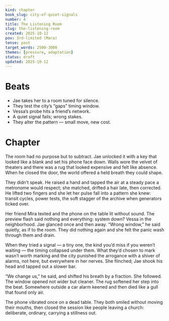 ```yaml
---
kind: chapter
book_slug: city-of-quiet-signals
number: 4
title: The Listening Room
slug: the-listening-room
created: 2025-10-12
pov: 3rd-limited (Mara)
tense: past
target_words: 2500-3000
themes: [pressure, adaptation]
status: draft
updated: 2025-10-12
---
```


# Beats
- Jae takes her to a room tuned for silence.
- They test the city’s “gaps” timing window.
- Vessa’s probe hits a friend’s network.
- A quiet signal fails; wrong stakes.
- They alter the pattern — small move, new cost.

# Chapter
The room had no purpose but to subtract. Jae unlocked it with a key that looked like a blank and set his phone face down. Walls wore the velvet of theaters and there was a rug that looked expensive and felt like absence. When he closed the door, the world offered a held breath they could shape.

They didn’t speak. He raised a hand and tapped the air at a steady pace a metronome would respect; she matched, drifted a hair late, then corrected. He lifted two fingers and she let her pulse fall into a pattern she knew: transit cycles, power tests, the soft stagger of the archive when generators ticked over.

Her friend Mira texted and the phone on the table lit without sound. The preview flash said nothing and everything: system down? Vessa in the neighborhood. Jae glanced once and then away. “Wrong window,” he said quietly, as if to the room. They did nothing again and she felt the panic wash through them and drain.

When they tried a signal — a tiny one, the kind you’d miss if you weren’t waiting — the timing collapsed under them. What they’d chosen to mark wasn’t worth marking and the city punished the arrogance with a shiver of alarms, not here, but everywhere in her nerves. She flinched; Jae shook his head and tapped out a slower bar.

“We change us,” he said, and shifted his breath by a fraction. She followed. The window opened not wider but cleaner. The rug softened her step into the beat. Somewhere outside a car alarm keened and then died like a gull that found only air.

The phone vibrated once on a dead table. They both smiled without moving their mouths, then closed the session like people leaving a church: deliberate, ordinary, carrying a stillness out.
